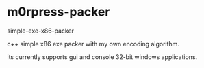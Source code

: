 # m0rpress-packer
simple-exe-x86-packer

c++ simple x86 exe packer with my own encoding algorithm.

its currently supports gui and console 32-bit windows applications.
